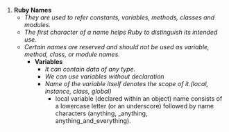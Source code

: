 1. **Ruby Names**
	* *They are used to refer constants, variables, methods, classes and modules.*
	* *The first character of a name helps Ruby to distinguish its intended use.*
	* *Certain names are reserved and should not be used as variable, method, class, or module names.*
		* **Variables**
			* *It can contain data of any type.*
			* *We can use variables without declaration*
			* *Name of the variable itself denotes the scope of it.(local, instance, class, global)*
				*  local variable (declared within an object) name consists of a lowercase letter (or an underscore) followed by name characters (anything, _anything, anything_and_everything).
